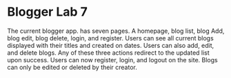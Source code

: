 # Blogger Lab 7
The current blogger app. has seven pages. A homepage, blog list, blog Add, blog edit, blog delete, login, and register.  Users can see all current blogs displayed with their titles and created on dates.  Users can also add, edit, and delete blogs.  Any of these three actions redirect to the updated list upon success.  Users can now register, login, and logout on the site.  Blogs can only be edited or deleted by their creator.
